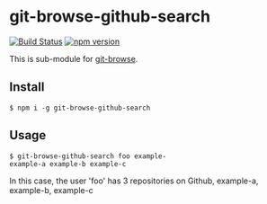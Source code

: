 # git-browse-github-search

[![Build Status](https://travis-ci.org/KamataRyo/git-browse-github-search.svg?branch=master)](https://travis-ci.org/KamataRyo/git-browse-github-search)
[![npm version](https://badge.fury.io/js/git-browse-github-search.svg)](https://badge.fury.io/js/ggit-browse-github-search)

This is sub-module for [git-browse](https://npmjs.com/git-browse).


## Install

```
$ npm i -g git-browse-github-search
```

## Usage

```
$ git-browse-github-search foo example-
example-a example-b example-c
```

In this case, the user 'foo' has 3 repositories on Github, example-a, example-b, example-c
